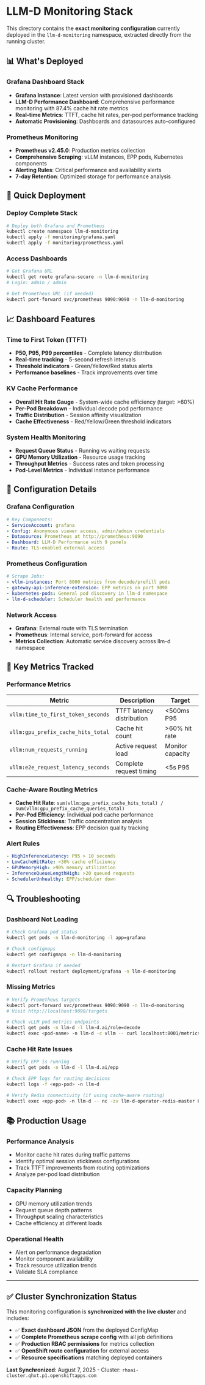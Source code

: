 # LLM-D Monitoring Stack

This directory contains the **exact monitoring configuration** currently deployed in the `llm-d-monitoring` namespace, extracted directly from the running cluster.

## 📊 **What's Deployed**

### **Grafana Dashboard Stack**
- **Grafana Instance**: Latest version with provisioned dashboards
- **LLM-D Performance Dashboard**: Comprehensive performance monitoring with 87.4% cache hit rate metrics
- **Real-time Metrics**: TTFT, cache hit rates, per-pod performance tracking
- **Automatic Provisioning**: Dashboards and datasources auto-configured

### **Prometheus Monitoring**
- **Prometheus v2.45.0**: Production metrics collection
- **Comprehensive Scraping**: vLLM instances, EPP pods, Kubernetes components
- **Alerting Rules**: Critical performance and availability alerts
- **7-day Retention**: Optimized storage for performance analysis

## 🚀 **Quick Deployment**

### **Deploy Complete Stack**
```bash
# Deploy both Grafana and Prometheus
kubectl create namespace llm-d-monitoring
kubectl apply -f monitoring/grafana.yaml
kubectl apply -f monitoring/prometheus.yaml
```

### **Access Dashboards**
```bash
# Get Grafana URL
kubectl get route grafana-secure -n llm-d-monitoring
# Login: admin / admin

# Get Prometheus URL (if needed)
kubectl port-forward svc/prometheus 9090:9090 -n llm-d-monitoring
```

## 📈 **Dashboard Features**

### **Time to First Token (TTFT)**
- **P50, P95, P99 percentiles** - Complete latency distribution
- **Real-time tracking** - 5-second refresh intervals  
- **Threshold indicators** - Green/Yellow/Red status alerts
- **Performance baselines** - Track improvements over time

### **KV Cache Performance**
- **Overall Hit Rate Gauge** - System-wide cache efficiency (target: >60%)
- **Per-Pod Breakdown** - Individual decode pod performance
- **Traffic Distribution** - Session affinity visualization
- **Cache Effectiveness** - Red/Yellow/Green threshold indicators

### **System Health Monitoring**
- **Request Queue Status** - Running vs waiting requests
- **GPU Memory Utilization** - Resource usage tracking  
- **Throughput Metrics** - Success rates and token processing
- **Pod-Level Metrics** - Individual instance performance

## 🔧 **Configuration Details**

### **Grafana Configuration**
```yaml
# Key Components:
- ServiceAccount: grafana
- Config: Anonymous viewer access, admin/admin credentials
- Datasource: Prometheus at http://prometheus:9090
- Dashboard: LLM-D Performance with 9 panels
- Route: TLS-enabled external access
```

### **Prometheus Configuration**  
```yaml
# Scrape Jobs:
- vllm-instances: Port 8000 metrics from decode/prefill pods
- gateway-api-inference-extension: EPP metrics on port 9090
- kubernetes-pods: General pod discovery in llm-d namespace
- llm-d-scheduler: Scheduler health and performance
```

### **Network Access**
- **Grafana**: External route with TLS termination
- **Prometheus**: Internal service, port-forward for access
- **Metrics Collection**: Automatic service discovery across llm-d namespace

## 🎯 **Key Metrics Tracked**

### **Performance Metrics**
| Metric | Description | Target |
|--------|-------------|---------|
| `vllm:time_to_first_token_seconds` | TTFT latency distribution | <500ms P95 |
| `vllm:gpu_prefix_cache_hits_total` | Cache hit count | >60% hit rate |
| `vllm:num_requests_running` | Active request load | Monitor capacity |
| `vllm:e2e_request_latency_seconds` | Complete request timing | <5s P95 |

### **Cache-Aware Routing Metrics**
- **Cache Hit Rate**: `sum(vllm:gpu_prefix_cache_hits_total) / sum(vllm:gpu_prefix_cache_queries_total)`
- **Per-Pod Efficiency**: Individual pod cache performance
- **Session Stickiness**: Traffic concentration analysis
- **Routing Effectiveness**: EPP decision quality tracking

### **Alert Rules**
```yaml
- HighInferenceLatency: P95 > 10 seconds
- LowCacheHitRate: <30% cache efficiency  
- GPUMemoryHigh: >90% memory utilization
- InferenceQueueLengthHigh: >20 queued requests
- SchedulerUnhealthy: EPP/scheduler down
```

## 🔍 **Troubleshooting**

### **Dashboard Not Loading**
```bash
# Check Grafana pod status
kubectl get pods -n llm-d-monitoring -l app=grafana

# Check configmaps
kubectl get configmaps -n llm-d-monitoring

# Restart Grafana if needed
kubectl rollout restart deployment/grafana -n llm-d-monitoring
```

### **Missing Metrics**
```bash
# Verify Prometheus targets
kubectl port-forward svc/prometheus 9090:9090 -n llm-d-monitoring
# Visit http://localhost:9090/targets

# Check vLLM pod metrics endpoints
kubectl get pods -n llm-d -l llm-d.ai/role=decode
kubectl exec <pod-name> -n llm-d -c vllm -- curl localhost:8001/metrics
```

### **Cache Hit Rate Issues**
```bash
# Verify EPP is running
kubectl get pods -n llm-d -l llm-d.ai/epp

# Check EPP logs for routing decisions
kubectl logs -f <epp-pod> -n llm-d

# Verify Redis connectivity (if using cache-aware routing)
kubectl exec <epp-pod> -n llm-d -- nc -zv llm-d-operator-redis-master 6379
```

## 📚 **Production Usage**

### **Performance Analysis**
- Monitor cache hit rates during traffic patterns
- Identify optimal session stickiness configurations  
- Track TTFT improvements from routing optimizations
- Analyze per-pod load distribution

### **Capacity Planning**
- GPU memory utilization trends
- Request queue depth patterns
- Throughput scaling characteristics
- Cache efficiency at different loads

### **Operational Health**
- Alert on performance degradation
- Monitor component availability  
- Track resource utilization trends
- Validate SLA compliance

---

## ✅ **Cluster Synchronization Status**

This monitoring configuration is **synchronized with the live cluster** and includes:

- ✅ **Exact dashboard JSON** from the deployed ConfigMap
- ✅ **Complete Prometheus scrape config** with all job definitions
- ✅ **Production RBAC permissions** for metrics collection
- ✅ **OpenShift route configuration** for external access
- ✅ **Resource specifications** matching deployed containers

**Last Synchronized**: August 7, 2025 - Cluster: `rhoai-cluster.qhxt.p1.openshiftapps.com`
